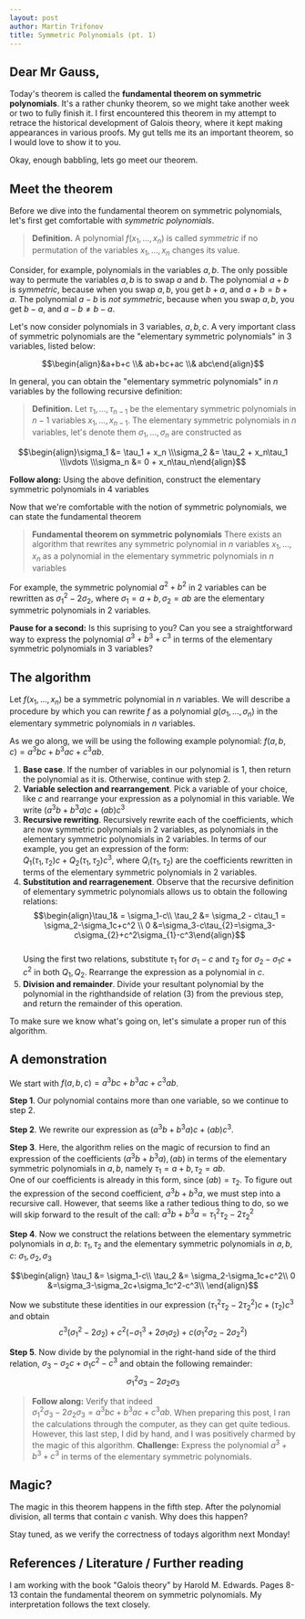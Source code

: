 ```yaml
---
layout: post
author: Martin Trifonov
title: Symmetric Polynomials (pt. 1)
---
```

 
## Dear Mr Gauss, 
Today's theorem is called the **fundamental theorem on symmetric polynomials**. It's a rather chunky theorem, so we might take another week or two to fully finish it. I first encountered this theorem in my attempt to retrace the historical development of Galois theory, where it kept making appearances in various proofs. My gut tells me its an important theorem, so I would love to show it to you. 

Okay, enough babbling, lets go meet our theorem.

## Meet the theorem
Before we dive into the fundamental theorem on symmetric polynomials, let's first get comfortable with _symmetric polynomials_.    

>**Definition.** A polynomial $f(x_1,...,x_n)$ is called _symmetric_ if no permutation of the variables $x_1,...,x_n$ changes its value.


Consider, for example, polynomials in the variables $a,b$. The only possible way to permute the variables $a,b$ is to swap $a$ and $b$. The polynomial $a+b$ is _symmetric_, because when you swap $a,b$, you get $b+a$, and $a+b = b+a$. The polynomial $a-b$ is _not symmetric_, because when you swap $a,b$, you get $b-a$, and $a-b \neq b-a$.  

Let's now consider polynomials in 3 variables, $a,b,c$. A very important class of symmetric polynomials are the "elementary symmetric polynomials" in 3 variables, listed below:  

$$\begin{align}&a+b+c
\\& ab+bc+ac
\\& abc\end{align}$$

In general, you can obtain the "elementary symmetric polynomials" in $n$ variables by the following recursive definition:
> **Definition.** Let $\tau_1,...,\tau_{n-1}$ be the elementary symmetric polynomials in $n-1$ variables $x_1,...,x_{n-1}$. The elementary symmetric polynomials in $n$ variables, let's denote them $\sigma_1,...,\sigma_n$ are constructed as   

$$\begin{align}\sigma_1 &= \tau_1 + x_n
\\\sigma_2 &= \tau_2 + x_n\tau_1
\\\vdots
\\\sigma_n &= 0 + x_n\tau_n\end{align}$$

**Follow along:** Using the above definition, construct the elementary symmetric polynomials in 4 variables

Now that we're comfortable with the notion of symmetric polynomials, we can state the fundamental theorem
> **Fundamental theorem on symmetric polynomials** 
There exists an algorithm that rewrites any symmetric polynomial in $n$ variables $x_1,...,x_n$ as a polynomial in the elementary symmetric polynomials in $n$ variables



For example, the symmetric polynomial $a^2+b^2$ in 2 variables can be rewritten as $\sigma_1^2-2\sigma_2$, where $\sigma_1 = a+b,\sigma_2 = ab$ are the elementary symmetric polynomials in 2 variables.

**Pause for a second:** Is this suprising to you? Can you see a straightforward way to express the polynomial $a^3+b^3+c^3$ in terms of the elementary symmetric polynomials in 3 variables?

## The algorithm

Let $f(x_1,...,x_n)$ be a symmetric polynomial in $n$ variables. We will describe a procedure by which you can rewrite $f$ as a polynomial $g(\sigma_1,...,\sigma_n)$ in the elementary symmetric polynomials in $n$ variables.

As we go along, we will be using the following example polynomial: $f(a,b,c) = a^3bc+b^3ac+c^3ab$.
1. **Base case**. If the number of variables in our polynomial is 1, then return the polynomial as it is. Otherwise, continue with step 2. 
2. **Variable selection and rearrangement**. Pick a variable of your choice, like $c$ and rearrange your expression as a polynomial in this variable. We write $(a^3b+b^3a)c+(ab)c^3$
3. **Recursive rewriting**. Recursively rewrite each of the coefficients, which are now symmetric polynomials in 2 variables, as polynomials in the elementary symmetric polynomials in 2 variables. In terms of our example, you get an expression of the form:  
$Q_1(\tau_1,\tau_2)c+Q_2(\tau_1,\tau_2)c^3$, where $Q_i(\tau_1,\tau_2)$ are the coefficients rewritten in terms of the elementary symmetric polynomials in 2 variables. 
4. **Substitution and rearragenement**. Observe that the recursive definition of elementary symmetric polynomials allows us to obtain the following relations:  
$$\begin{align}\tau_1& = \sigma_1-c\\
\tau_2 &= \sigma_2 - c\tau_1 = \sigma_2-\sigma_1c+c^2
\\
0 &=\sigma_3-c\tau_{2}=\sigma_3-c\sigma_{2}+c^2\sigma_{1}-c^3\end{align}$$  
Using the first two relations, substitute $\tau_1$ for $\sigma_1-c$ and $\tau_2$ for $\sigma_2-\sigma_1c+c^2$ in both $Q_1,Q_2$. Rearrange the expression as a polynomial in $c$.
5. **Division and remainder**. Divide your resultant polynomial by the polynomial in the righthandside of relation (3) from the previous step, and return the remainder of this operation. 

To make sure we know what's going on, let's simulate a proper run of this algorithm.

## A demonstration

We start with $f(a,b,c) = a^3bc+b^3ac+c^3ab$. 

**Step 1**. Our polynomial contains more than one variable, so we continue to step 2.

**Step 2**. We rewrite our expression as $(a^3b+b^3a)c+(ab)c^3$.

**Step 3**. Here, the algorithm relies on the magic of recursion to find an expression of the coefficients $(a^3b+b^3a),(ab)$ in terms of the elementary symmetric polynomials in $a,b$, namely $\tau_1 = a+b,\tau_2 = ab$.  
One of our coefficients is already in this form, since $(ab) =\tau_2$. To figure out the expression of the second coefficient, $a^3b+b^3a$, we must step into a recursive call. However, that seems like a rather tedious thing to do, so we will skip forward to the result of the call:
$a^3b+b^3a = \tau_1^2\tau_2-2\tau_2^2$

**Step 4**. Now we construct the relations between the elementary symmetric polynomials in $a,b$: $\tau_1,\tau_2$ and the elementary symmetric polynomials in $a,b,c$: $\sigma_1,\sigma_2,\sigma_3$

$$\begin{align}
\tau_1 &= \sigma_1-c\\
\tau_2 &= \sigma_2-\sigma_1c+c^2\\
0 &=\sigma_3-\sigma_2c+\sigma_1c^2-c^3\\
\end{align}$$

Now we substitute these identities in our expression $(\tau_1^2\tau_2-2\tau_2^2)c+(\tau_2)c^3$ and obtain
$$c^{3} (\sigma_1^{2} - 2 \sigma_2) + c^{2} (- \sigma_1^{3} + 2 \sigma_1 \sigma_2) + c (\sigma_1^{2} \sigma_2 - 2 \sigma_2^{2})$$

**Step 5**.
Now divide by the polynomial in the right-hand side of the third relation, $\sigma_3-\sigma_2c+\sigma_1c^2-c^3$ and obtain the following remainder:
$$\sigma_1^{2} \sigma_3 - 2 \sigma_2 \sigma_3$$
> **Follow along:** Verify that indeed  
$\sigma_1^{2} \sigma_3 - 2 \sigma_2 \sigma_3 = a^3bc+b^3ac+c^3ab$. When preparing this post, I ran the calculations through the computer, as they can get quite tedious. However, this last step, I did by hand, and I was positively charmed by the magic of this algorithm.
> **Challenge:** Express the polynomial $a^3+b^3+c^3$ in terms of the elementary symmetric polynomials. 

## Magic? 

The magic in this theorem happens in the fifth step. After the polynomial division, all terms that contain $c$ vanish. Why does this happen?  

Stay tuned, as we verify the correctness of todays algorithm next Monday!

## References / Literature / Further reading

I am working with the book "Galois theory" by Harold M. Edwards. Pages 8-13 contain the fundamental theorem on symmetric polynomials. My interpretation follows the text closely.